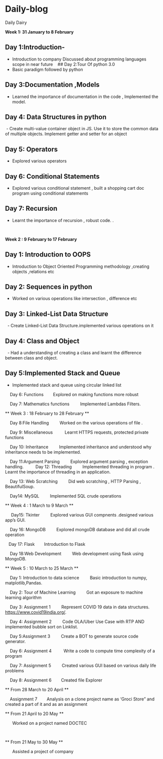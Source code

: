 # Daily-blog
Daily Dairy



 **Week 1: 31 January to 8 February**
 ## Day 1:Introduction-    
 - Introduction to company Discussed about programming languages  scope in near future  
 ## Day 2:Tour Of python 3.0
 - Basic paradigm followed by python
 ## Day 3:Documentation ,Models 
- Learned the importance of documentation in the code , Implemented the model.
 ## Day 4: Data Structures in python
 - Create multi-value container object in JS. Use it to store the common data of multiple objects. Implement getter and setter for an object
## Day 5: Operators
- Explored various operators 
## Day 6: Conditional Statements
- Explored various conditional statement , built a shopping cart doc program using conditional statements
## Day 7: Recursion
- Learnt the importance of recursion , robust code.
.
<br>
<!----------------------------------------------------------------------------------------------------------------------------->

**Week 2 : 9 February to 17 February**
## Day 1: Introduction to OOPS
- Introduction to Object Oriented Programming methodology ,creating objects ,relations etc
## Day 2: Sequences in python
 - Worked on various operations like intersection , difference etc
## Day 3: Linked-List Data Structure
  - Create Linked-List Data Structure.implemented various operations on it  
## Day 4: Class and Object
  - Had a understanding of creating a class and learnt the difference between class and object.
## Day 5:Implemented Stack and Queue
- Implemented stack and queue using circular linked list

    Day 6: Functions
       Explored on making functions more robust

    Day 7: Mathematics functions 
       Implemented Lambdas Filters.
<br>
<!----------------------------------------------------------------------------------------------------------------------------->


 ** Week 3 : 18 February to 28 February **


    Day 8:File Handling
        Worked on the various operations of file .

    Day 9: Miscellaneous 
        Learnt HTTPS requests, protected private functions 

    Day 10: Inheritance 
        Implemented inheritance and understood why inheritance needs to be implemented.

    Day 11:Argument Parsing
        Explored argument parsing , exception handling.
    
    Day 12: Threading
        Implemented threading in program . Learnt the importance of threading in an application.

    Day 13: Web Scratching 
        Did web scratching , HTTP Parsing , BeautifulSoup.

    Day14: MySQL
        Implemented SQL crude operations 
<br>
<!----------------------------------------------------------------------------------------------------------------------------->

 ** Week 4 : 1 March to 9 March **

     Day15: Tkinter 
        Explored various GUI compnents .designed various app’s GUI.

    Day 16: MongoDB
        Explored mongoDB database and did all crude operation

    Day 17: Flask
       Introduction to Flask

    Day 18:Web Development 
        Web development using flask using MongoDB.
<br>
<!----------------------------------------------------------------------------------------------------------------------------->



 ** Week 5 : 10 March to 25 March  ** 

    Day 1: Introduction to data science 
        Basic introduction  to numpy, matplotlib,Pandas.

    Day 2: Tour of Machine Learning 
        Got an exposure to machine learning algorithm

    Day 3: Assignment 1
        Represent COVID 19 data in data structures.  https://www.covid19india.org/.

    Day 4: Assignment 2
        Code OLA/Uber Use Case with RTP AND implemented bubble sort on Linklist.

    Day 5:Assignment 3
        Create a BOT to generate source code generator.

    Day 6: Assignment 4 
        Write a code to compute time complexity of a program

    Day 7: Assignment 5
        Created various GUI based on various daily life problems

    Day 8: Assignment 6
       Created file Explorer 
<br>
<!----------------------------------------------------------------------------------------------------------------------------->


  ** From 28 March to 20 April  **

     Assignment 7
       Analysis on a  clone project name as ‘Groci Store” and created a part of it and as an assignment 
 <br>
<!----------------------------------------------------------------------------------------------------------------------------->



 ** From 21 April to 20 May **

      Worked on a project named DOCTEC
      
 <br>
<!----------------------------------------------------------------------------------------------------------------------------->



** From 21 May to 30 May **

      Assisted a project of company 

